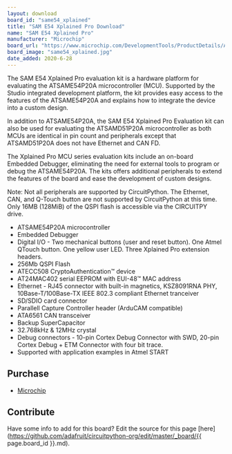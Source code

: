 ```yaml
---
layout: download
board_id: "same54_xplained"
title: "SAM E54 Xplained Pro Download"
name: "SAM E54 Xplained Pro"
manufacturer: "Microchip"
board_url: "https://www.microchip.com/DevelopmentTools/ProductDetails/ATSAME54-XPRO"
board_image: "same54_xplained.jpg"
date_added: 2020-6-28
---
```


The SAM E54 Xplained Pro evaluation kit is a hardware platform for evaluating the ATSAME54P20A microcontroller (MCU). Supported by the Studio integrated development platform, the kit provides easy access to the features of the ATSAME54P20A and explains how to integrate the device into a custom design.

In addition to ATSAME54P20A, the SAM E54 Xplained Pro Evaluation kit can also be used for evaluating the ATSAMD51P20A microcontroller as both MCUs are identical in pin count and peripherals except that ATSAMD51P20A does not have Ethernet and CAN FD.

The Xplained Pro MCU series evaluation kits include an on-board Embedded Debugger, eliminating the need for external tools to program or debug the ATSAME54P20A. The kits offers additional peripherals to extend the features of the board and ease the development of custom designs.

Note: Not all peripherals are supported by CircuitPython.  The Ethernet, CAN, and Q-Touch button are not supported by CircuitPython at this time.  Only 16MB (128MiB) of the QSPI flash is accessible via the CIRCUITPY drive.

* ATSAME54P20A microcontroller
* Embedded Debugger
* Digital I/O - Two mechanical buttons (user and reset button). One Atmel QTouch button. One yellow user LED. Three Xplained Pro extension headers.
* 256Mb QSPI Flash
* ATECC508 CryptoAuthentication™ device
* AT24MAC402 serial EEPROM with EUI-48™ MAC address
* Ethernet - RJ45 connector with built-in magnetics, KSZ8091RNA PHY, 10Base-T/100Base-TX IEEE 802.3 compliant Ethernet tranceiver
* SD/SDIO card connector
* Parallell Capture Controller header (ArduCAM compatible)
* ATA6561 CAN transceiver
* Backup SuperCapacitor
* 32.768kHz & 12MHz crystal
* Debug connectors - 10-pin Cortex Debug Connector with SWD, 20-pin Cortex Debug + ETM Connector with four bit trace.
* Supported with application examples in Atmel START

## Purchase

* [Microchip](https://www.microchipdirect.com/product/search/all/ATSAME54-XPRO)

## Contribute

Have some info to add for this board? Edit the source for this page [here](https://github.com/adafruit/circuitpython-org/edit/master/_board/{{ page.board_id }}.md).
